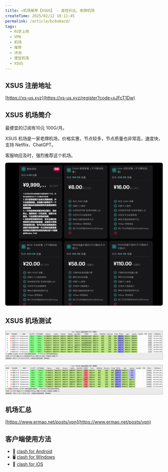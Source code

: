 ```yaml
---
title: ✈️机场推荐【XSUS】 - 高性价比、老牌机场
createTime: 2025/02/12 10:11:45
permalink: /article/bc6o8acd/
tags:
  - 科学上网
  - VPN
  - 机场
  - 推荐
  - 评测
  - 便宜机场
  - XSUS
---
```


## XSUS 注册地址

[https://xs-us.xyz](https://xs-us.xyz/register?code=xJFcT1Dw)

## XSUS 机场简介

最便宜的订阅有10元 100G/月。

XSUS 机场是一家老牌机场，价格实惠，节点较多，节点质量也非常高，速度快，支持 Netflix、ChatGPT。

客服响应及时，强烈推荐这个机场。

![XSUS 机场价格](images/机场推荐XSUS/image.png)

## XSUS 机场测试

![XSUS 机场测试1](images/机场推荐XSUS/image-1.png)

![XSUS 机场测试2](images/机场推荐XSUS/image-2.png)

## 机场汇总

[https://www.ermao.net/posts/vpn](https://www.ermao.net/posts/vpn)

## 客户端使用方法

- 📱 [clash for Android](https://www.ermao.net/article/eh8f4n86/)
- 🖥 [clash for Windows](https://www.ermao.net/article/0gematwc/)
- 🍎 [clash for iOS](https://www.ermao.net/article/z747kgjd/)